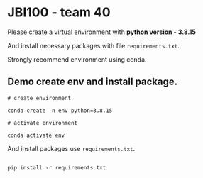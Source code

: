 # JBI100 - team 40
Please create a virtual environment with **python version - 3.8.15**

And install necessary packages with file `requirements.txt`.

Strongly recommend environment using conda.

## Demo create env and install package.

```shell
# create environment 

conda create -n env python=3.8.15

# activate environment

conda activate env

```

And install packages use `requirements.txt`.

```shell

pip install -r requirements.txt

```
